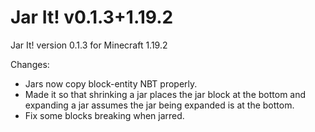 # Jar It! v0.1.3+1.19.2

Jar It! version 0.1.3 for Minecraft 1.19.2

Changes:

* Jars now copy block-entity NBT properly.
* Made it so that shrinking a jar places the jar block at the bottom and expanding a jar assumes the jar being expanded
  is at the bottom.
* Fix some blocks breaking when jarred.
